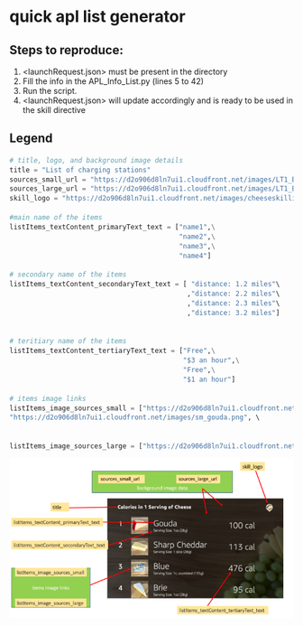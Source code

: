# quick apl list generator



## Steps to reproduce:

1. <launchRequest.json> must be present in the directory
2. Fill the info in the APL_Info_List.py (lines 5 to 42)
3. Run the script.
4. <launchRequest.json> will update accordingly and is ready to be used in the skill directive



## Legend

```python
# title, logo, and background image details
title = "List of charging stations"
sources_small_url = "https://d2o906d8ln7ui1.cloudfront.net/images/LT1_Background.png"
sources_large_url = "https://d2o906d8ln7ui1.cloudfront.net/images/LT1_Background.png"
skill_logo = "https://d2o906d8ln7ui1.cloudfront.net/images/cheeseskillicon.png"

#main name of the items
listItems_textContent_primaryText_text = ["name1",\
                                          "name2",\
                                          "name3",\
                                          "name4"]

# secondary name of the items
listItems_textContent_secondaryText_text = [ "distance: 1.2 miles"\
                                            ,"distance: 2.2 miles"\
                                            ,"distance: 2.3 miles"\
                                            ,"distance: 3.2 miles"]


# teritiary name of the items
listItems_textContent_tertiaryText_text = ["Free",\
                                           "$3 an hour",\
                                           "Free",\
                                           "$1 an hour"]

# items image links
listItems_image_sources_small = ["https://d2o906d8ln7ui1.cloudfront.net/images/sm_gouda.png", \
"https://d2o906d8ln7ui1.cloudfront.net/images/sm_gouda.png", \                                "https://d2o906d8ln7ui1.cloudfront.net/images/sm_gouda.png", \                                 "https://d2o906d8ln7ui1.cloudfront.net/images/sm_gouda.png"]


listItems_image_sources_large = ["https://d2o906d8ln7ui1.cloudfront.net/images/sm_gouda.png", \                                 "https://d2o906d8ln7ui1.cloudfront.net/images/sm_gouda.png", \                                 "https://d2o906d8ln7ui1.cloudfront.net/images/sm_gouda.png", \                                 "https://d2o906d8ln7ui1.cloudfront.net/images/sm_gouda.png"]

```



![Image description](apl_template.png)